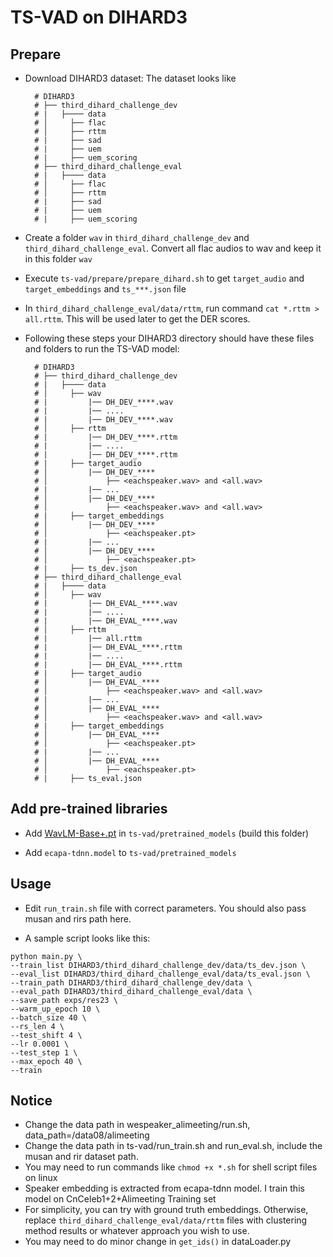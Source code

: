 # TS-VAD on DIHARD3

## Prepare
- Download DIHARD3 dataset: The dataset looks like

        # DIHARD3
        # ├── third_dihard_challenge_dev 
        # |   ├──── data
        # │     ├── flac
        # │     ├── rttm
        # |     ├── sad
        # |     ├── uem
        # |     ├── uem_scoring
        # ├── third_dihard_challenge_eval 
        # |   ├──── data
        # │     ├── flac
        # │     ├── rttm
        # |     ├── sad
        # |     ├── uem
        # |     ├── uem_scoring

- Create a folder `wav` in `third_dihard_challenge_dev` and `third_dihard_challenge_eval`. Convert all flac audios to wav and keep it in this folder `wav`

- Execute `ts-vad/prepare/prepare_dihard.sh` to get `target_audio` and `target_embeddings` and `ts_***.json` file

- In `third_dihard_challenge_eval/data/rttm`, run command `cat *.rttm > all.rttm`. This will be used later to get the DER scores.

- Following these steps your DIHARD3 directory should have these files and folders to run the TS-VAD model:

        # DIHARD3
        # ├── third_dihard_challenge_dev 
        # |   ├──── data
        # │     ├── wav
        # |         |── DH_DEV_****.wav
        # |         |── ....
        # |         |── DH_DEV_****.wav
        # │     ├── rttm
        # |         |── DH_DEV_****.rttm
        # |         |── ....
        # |         |── DH_DEV_****.rttm
        # |     ├── target_audio
        # │         |── DH_DEV_****
        # │             ├── <eachspeaker.wav> and <all.wav>
        # |         |── ...
        # │         |── DH_DEV_****
        # │             ├── <eachspeaker.wav> and <all.wav>
        # |     ├── target_embeddings
        # │         |── DH_DEV_****
        # │             ├── <eachspeaker.pt>
        # |         |── ...
        # │         |── DH_DEV_****
        # │             ├── <eachspeaker.pt>
        # |     ├── ts_dev.json
        # ├── third_dihard_challenge_eval 
        # |   ├──── data
        # │     ├── wav
        # |         |── DH_EVAL_****.wav
        # |         |── ....
        # |         |── DH_EVAL_****.wav
        # │     ├── rttm
        # |         |── all.rttm
        # |         |── DH_EVAL_****.rttm
        # |         |── ....
        # |         |── DH_EVAL_****.rttm
        # |     ├── target_audio
        # │         |── DH_EVAL_****
        # │             ├── <eachspeaker.wav> and <all.wav>
        # |         |── ...
        # │         |── DH_EVAL_****
        # │             ├── <eachspeaker.wav> and <all.wav>
        # |     ├── target_embeddings
        # │         |── DH_EVAL_****
        # │             ├── <eachspeaker.pt>
        # |         |── ...
        # │         |── DH_EVAL_****
        # │             ├── <eachspeaker.pt>
        # |     ├── ts_eval.json

## Add pre-trained libraries

- Add [WavLM-Base+.pt](https://drive.google.com/file/d/1-zlAj2SyVJVsbhifwpTlAfrgc9qu-HDb/view?usp=share_link) in `ts-vad/pretrained_models` (build this folder)

- Add `ecapa-tdnn.model` to `ts-vad/pretrained_models`

## Usage
- Edit `run_train.sh` file with correct parameters. You should also pass musan and rirs path here.

- A sample script looks like this:

```
python main.py \
--train_list DIHARD3/third_dihard_challenge_dev/data/ts_dev.json \
--eval_list DIHARD3/third_dihard_challenge_eval/data/ts_eval.json \
--train_path DIHARD3/third_dihard_challenge_dev/data \
--eval_path DIHARD3/third_dihard_challenge_eval/data \
--save_path exps/res23 \
--warm_up_epoch 10 \
--batch_size 40 \
--rs_len 4 \
--test_shift 4 \
--lr 0.0001 \
--test_step 1 \
--max_epoch 40 \
--train
```

## Notice
- Change the data path in wespeaker_alimeeting/run.sh, data_path=/data08/alimeeting
- Change the data path in ts-vad/run_train.sh and run_eval.sh, include the musan and rir dataset path.
- You may need to run commands like `chmod +x *.sh` for shell script files on linux
- Speaker embedding is extracted from ecapa-tdnn model. I train this model on CnCeleb1+2+Alimeeting Training set
- For simplicity, you can try with ground truth embeddings. Otherwise, replace `third_dihard_challenge_eval/data/rttm` files with clustering method results or whatever approach you wish to use.
- You may need to do minor change in `get_ids()` in dataLoader.py